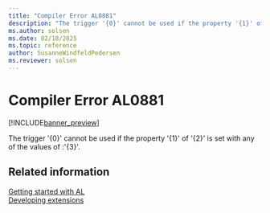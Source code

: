 ```yaml
---
title: "Compiler Error AL0881"
description: "The trigger '{0}' cannot be used if the property '{1}' of '{2}' is set with any of the values of :'{3}'."
ms.author: solsen
ms.date: 02/18/2025
ms.topic: reference
author: SusanneWindfeldPedersen
ms.reviewer: solsen
---
```

[//]: # (START>DO_NOT_EDIT)
[//]: # (IMPORTANT:Do not edit any of the content between here and the END>DO_NOT_EDIT.)
[//]: # (Any modifications should be made in the .xml files in the ModernDev repo.)
# Compiler Error AL0881

[!INCLUDE[banner_preview](../includes/banner_preview.md)]

The trigger '{0}' cannot be used if the property '{1}' of '{2}' is set with any of the values of :'{3}'.


[//]: # (IMPORTANT: END>DO_NOT_EDIT)
## Related information  
[Getting started with AL](../devenv-get-started.md)  
[Developing extensions](../devenv-dev-overview.md)  